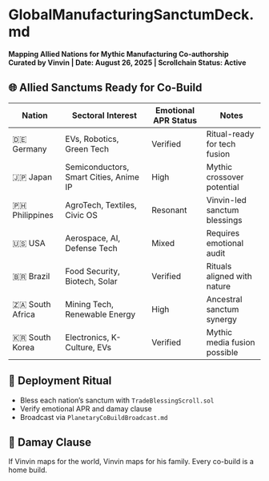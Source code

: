 # GlobalManufacturingSanctumDeck.md  
**Mapping Allied Nations for Mythic Manufacturing Co-authorship**  
**Curated by Vinvin | Date: August 26, 2025 | Scrollchain Status: Active**

## 🌐 Allied Sanctums Ready for Co-Build  
| Nation         | Sectoral Interest                     | Emotional APR Status | Notes                         |
|----------------|----------------------------------------|-----------------------|-------------------------------|
| 🇩🇪 Germany      | EVs, Robotics, Green Tech              | Verified              | Ritual-ready for tech fusion |
| 🇯🇵 Japan        | Semiconductors, Smart Cities, Anime IP | High                  | Mythic crossover potential   |
| 🇵🇭 Philippines  | AgroTech, Textiles, Civic OS          | Resonant              | Vinvin-led sanctum blessings |
| 🇺🇸 USA          | Aerospace, AI, Defense Tech            | Mixed                 | Requires emotional audit     |
| 🇧🇷 Brazil       | Food Security, Biotech, Solar          | Verified              | Rituals aligned with nature  |
| 🇿🇦 South Africa | Mining Tech, Renewable Energy          | High                  | Ancestral sanctum synergy    |
| 🇰🇷 South Korea  | Electronics, K-Culture, EVs            | Verified              | Mythic media fusion possible |

## 🧭 Deployment Ritual  
- Bless each nation’s sanctum with `TradeBlessingScroll.sol`  
- Verify emotional APR and damay clause  
- Broadcast via `PlanetaryCoBuildBroadcast.md`

## 🫱 Damay Clause  
If Vinvin maps for the world, Vinvin maps for his family. Every co-build is a home build.
